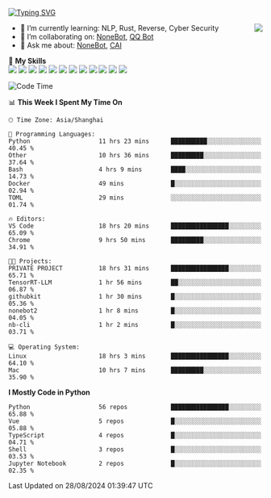 [![Typing SVG](https://readme-typing-svg.herokuapp.com?size=25&duration=2500&color=8C43EA&vCenter=true&width=200&height=40&lines=Hi+there+%F0%9F%91%8B%F0%9F%8F%BB;I'm+yanyongyu)](https://git.io/typing-svg)

<a href="#">
  <img align="right" src="https://github-readme-stats.vercel.app/api?username=yanyongyu&count_private=true&show_icons=true&bg_color=15,f2f7fd,E0EAFC" />
</a>

- 🌱 I’m currently learning: NLP, Rust, Reverse, Cyber Security
- 👯 I’m collaborating on: [NoneBot](https://github.com/nonebot), [QQ Bot](https://github.com/Mrs4s/go-cqhttp)
- 💬 Ask me about: [NoneBot](https://github.com/nonebot), [CAI](https://github.com/cscs181/CAI)

🌟 **My Skills**  
![](https://img.shields.io/badge/-Python-3e74a2?style=flat-square&logo=Python&logoColor=fff)
![](https://img.shields.io/badge/-TypeScript-3178C6?style=flat-square&logo=TypeScript&logoColor=fff)
![](https://img.shields.io/badge/-Vue-4fc08d?style=flat-square&logo=Vue.js&logoColor=fff)
![](https://img.shields.io/badge/-React-2d98ce?style=flat-square&logo=React&logoColor=fff)
![](https://img.shields.io/badge/-FastAPI-009688?style=flat-square&logo=FastAPI&logoColor=fff)
![](https://img.shields.io/badge/-Linux-000000?style=flat-square&logo=Linux&logoColor=fff)
![](https://img.shields.io/badge/-Docker-2496ED?style=flat-square&logo=Docker&logoColor=fff)
![](https://img.shields.io/badge/-Kubernetes-326CE5?style=flat-square&logo=Kubernetes&logoColor=fff)
![](https://img.shields.io/badge/-GitHub%20Actions-2088FF?style=flat-square&logo=GitHubActions&logoColor=fff)
![](https://img.shields.io/badge/-PostgreSQL-4169E1?style=flat-square&logo=PostgreSQL&logoColor=fff)
![](https://img.shields.io/badge/-Redis-DC382D?style=flat-square&logo=Redis&logoColor=fff)
![](https://img.shields.io/badge/-MongoDB-47A248?style=flat-square&logo=MongoDB&logoColor=fff)

<!--START_SECTION:waka-->
![Code Time](http://img.shields.io/badge/Code%20Time-6%2C580%20hrs%2035%20mins-blue)

📊 **This Week I Spent My Time On** 

```text
🕑︎ Time Zone: Asia/Shanghai

💬 Programming Languages: 
Python                   11 hrs 23 mins      ██████████░░░░░░░░░░░░░░░   40.45 % 
Other                    10 hrs 36 mins      █████████░░░░░░░░░░░░░░░░   37.64 % 
Bash                     4 hrs 9 mins        ████░░░░░░░░░░░░░░░░░░░░░   14.73 % 
Docker                   49 mins             █░░░░░░░░░░░░░░░░░░░░░░░░   02.94 % 
TOML                     29 mins             ░░░░░░░░░░░░░░░░░░░░░░░░░   01.74 % 

🔥 Editors: 
VS Code                  18 hrs 20 mins      ████████████████░░░░░░░░░   65.09 % 
Chrome                   9 hrs 50 mins       █████████░░░░░░░░░░░░░░░░   34.91 % 

🐱‍💻 Projects: 
PRIVATE PROJECT          18 hrs 31 mins      ████████████████░░░░░░░░░   65.71 % 
TensorRT-LLM             1 hr 56 mins        ██░░░░░░░░░░░░░░░░░░░░░░░   06.87 % 
githubkit                1 hr 30 mins        █░░░░░░░░░░░░░░░░░░░░░░░░   05.36 % 
nonebot2                 1 hr 8 mins         █░░░░░░░░░░░░░░░░░░░░░░░░   04.05 % 
nb-cli                   1 hr 2 mins         █░░░░░░░░░░░░░░░░░░░░░░░░   03.71 % 

💻 Operating System: 
Linux                    18 hrs 3 mins       ████████████████░░░░░░░░░   64.10 % 
Mac                      10 hrs 7 mins       █████████░░░░░░░░░░░░░░░░   35.90 % 
```

**I Mostly Code in Python** 

```text
Python                   56 repos            ████████████████░░░░░░░░░   65.88 % 
Vue                      5 repos             █░░░░░░░░░░░░░░░░░░░░░░░░   05.88 % 
TypeScript               4 repos             █░░░░░░░░░░░░░░░░░░░░░░░░   04.71 % 
Shell                    3 repos             █░░░░░░░░░░░░░░░░░░░░░░░░   03.53 % 
Jupyter Notebook         2 repos             █░░░░░░░░░░░░░░░░░░░░░░░░   02.35 % 
```




 Last Updated on 28/08/2024 01:39:47 UTC
<!--END_SECTION:waka-->
